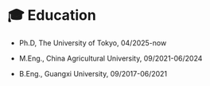 # 🎓 Education
<!-- - Master of Engineering in Agricultural Electrification and Automation, China Agricultural University, 09/2021-06/2024
- Bachelor of Engineering in Mechanical and Electronic Engineering, Guangxi University, 09/2017-06/2021 -->

- Ph.D, The University of Tokyo, 04/2025-now

- M.Eng., China Agricultural University, 09/2021-06/2024

- B.Eng., Guangxi University, 09/2017-06/2021
